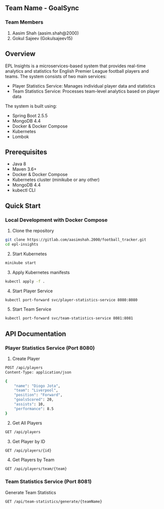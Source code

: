## Team Name - GoalSync
### Team Members
1. Aasim Shah (aasim.shah@2000)
2. Gokul Sajeev (Gokulsajeev15)

## Overview

EPL Insights is a microservices-based system that provides real-time analytics and statistics for English Premier League football players and teams. The system consists of two main services:
- Player Statistics Service: Manages individual player data and statistics
- Team Statistics Service: Processes team-level analytics based on player data

The system is built using:
- Spring Boot 2.5.5
- MongoDB 4.4
- Docker & Docker Compose
- Kubernetes
- Lombok

## Prerequisites
- Java 8
- Maven 3.6+
- Docker & Docker Compose
- Kubernetes cluster (minikube or any other)
- MongoDB 4.4
- kubectl CLI

## Quick Start

### Local Development with Docker Compose

1. Clone the repository
```bash
git clone https://gitlab.com/aasimshah.2000/football_tracker.git
cd epl-insights
```

2. Start Kubernetes
```bash
minikube start
```

3. Apply Kubernetes manifests

```bash
kubectl apply -f .
```

4. Start Player Service
```bash
kubectl port-forward svc/player-statistics-service 8080:8080
```

5. Start Team Service
```bash
kubectl port-forward svc/team-statistics-service 8081:8081
```

## API Documentation

### Player Statistics Service (Port 8080)
1. Create Player
```bash
POST /api/players
Content-Type: application/json

{
    "name": "Diogo Jota",
    "team": "Liverpool",
    "position": "Forward",
    "goalsScored": 20,
    "assists": 10,
    "performance": 8.5
}
```

2. Get All Players
```bash
GET /api/players
```

3. Get Player by ID
```bash
GET /api/players/{id}
```

4. Get Players by Team
```bash
GET /api/players/team/{team}
```

### Team Statistics Service (Port 8081)
Generate Team Statistics
```bash
GET /api/team-statistics/generate/{teamName}
```